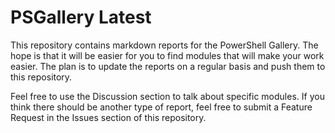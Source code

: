 # PSGallery Latest

This repository contains markdown reports for the PowerShell Gallery. The hope is that it will be easier for you to find modules that will make your work easier. The plan is to update the reports on a regular basis and push them to this repository.

Feel free to use the Discussion section to talk about specific modules. If you think there should be another type of report, feel free to submit a Feature Request in the Issues section of this repository.